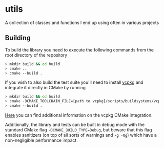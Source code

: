 # utils
A collection of classes and functions I end up using often in various projects

## Building
To build the library you need to execute the following commands from the root directory of the repository

```bash
> mkdir build && cd build
> cmake ..
> cmake --build .
```

If you wish to also build the test suite you'll need to install [vcpkg](https://vcpkg.io/) and integrate it directly in CMake by running

```bash
> mkdir build && cd build
> cmake -DCMAKE_TOOLCHAIN_FILE=[path to vcpkg]/scripts/buildsystems/vcpkg.cmake -DNKGT_BUILD_TESTS=On ..
> cmake --build .
```

[Here](https://vcpkg.io/en/getting-started.html) you can find additional information on the vcpkg CMake integration.

Additionally, the library and tests can be built in debug mode with the standard CMake flag `-DCMAKE_BUILD_TYPE=Debug`, but beware that this flag enables sanitizers (on top of all sorts of warnings and `-g -Og`) which have a non-negligible performance impact.
